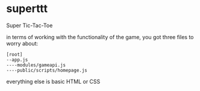 # superttt
Super Tic-Tac-Toe


in terms of working with the functionality of the game,
you got three files to worry about:

```
[root]
--app.js
----modules/gameapi.js
----public/scripts/homepage.js
```


everything else is basic HTML or CSS
